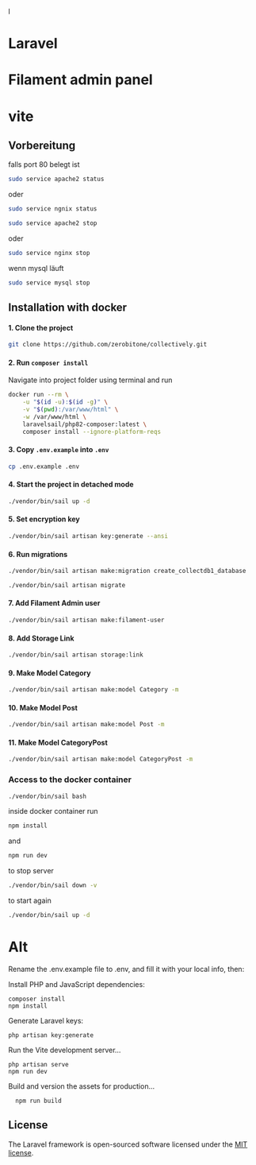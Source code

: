 l
# Laravel 
# Filament admin panel
# vite

## Vorbereitung

falls port 80 belegt ist
```bash
sudo service apache2 status
```
oder
```bash
sudo service ngnix status
```
```bash
sudo service apache2 stop
```
oder
```bash
sudo service nginx stop
```
wenn mysql läuft
```bash
sudo service mysql stop
```

## Installation with docker

#### 1. Clone the project
```bash
git clone https://github.com/zerobitone/collectively.git
```


#### 2. Run `composer install`
Navigate into project folder using terminal and run

```bash
docker run --rm \
    -u "$(id -u):$(id -g)" \
    -v "$(pwd):/var/www/html" \
    -w /var/www/html \
    laravelsail/php82-composer:latest \
    composer install --ignore-platform-reqs
```

#### 3. Copy `.env.example` into `.env`

```bash
cp .env.example .env
```

#### 4. Start the project in detached mode

```bash
./vendor/bin/sail up -d
```

#### 5. Set encryption key

```bash
./vendor/bin/sail artisan key:generate --ansi
```

#### 6. Run migrations
```bash
./vendor/bin/sail artisan make:migration create_collectdb1_database
```
```bash
./vendor/bin/sail artisan migrate
```

#### 7. Add Filament Admin user

```bash
./vendor/bin/sail artisan make:filament-user
```
#### 8. Add Storage Link
```bash
./vendor/bin/sail artisan storage:link
```
#### 9. Make Model Category
```bash
./vendor/bin/sail artisan make:model Category -m
```
#### 10. Make Model Post
```bash
./vendor/bin/sail artisan make:model Post -m
```
#### 11. Make Model CategoryPost
```bash
./vendor/bin/sail artisan make:model CategoryPost -m
```
### Access to the docker container
```bash
./vendor/bin/sail bash
```
inside docker container run
```bash
npm install
```
and
```bash
npm run dev
```
to stop server
```bash
./vendor/bin/sail down -v
```
to start again
```bash
./vendor/bin/sail up -d
```



# Alt




Rename the .env.example file to .env, and fill it with your local info, then:

Install PHP and JavaScript dependencies:

    composer install
    npm install

Generate Laravel keys:

    php artisan key:generate
    
    
Run the Vite development server...

    php artisan serve
    npm run dev
 
Build and version the assets for production...

      npm run build

## License

The Laravel framework is open-sourced software licensed under the [MIT license](https://opensource.org/licenses/MIT).
